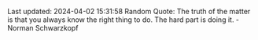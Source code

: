 Last updated: 2024-04-02 15:31:58
Random Quote: The truth of the matter is that you always know the right thing to do. The hard part is doing it. - Norman Schwarzkopf